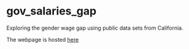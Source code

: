 # gov_salaries_gap

Exploring the gender wage gap using public data sets from California.

The webpage is hosted [here](https://sam-dixon.github.io/gov_salaries_gap)